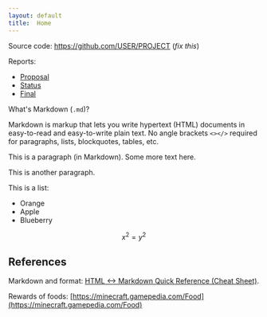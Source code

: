 ```yaml
---
layout: default
title:  Home
---
```


Source code: https://github.com/USER/PROJECT (_fix this_)

Reports:

- [Proposal](proposal.html)
- [Status](status.html)
- [Final](final.html)

What's Markdown (`.md`)?

Markdown is markup that lets you write hypertext (HTML) documents
in easy-to-read and easy-to-write plain text.
No angle brackets `<></>` required for
paragraphs, lists, blockquotes, tables, etc.


This is a paragraph (in Markdown). Some more
text here.

This is another paragraph.

This is a list:

- Orange
- Apple
- Blueberry

$$x^2 = y^2$$

## References
Markdown and format: [HTML <-> Markdown Quick Reference (Cheat Sheet)][quickref].


[quickref]: https://github.com/mundimark/quickrefs/blob/master/HTML.md
Rewards of foods: [https://minecraft.gamepedia.com/Food](https://minecraft.gamepedia.com/Food)
